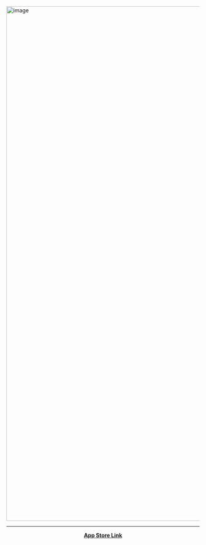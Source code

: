 <img width="1343" alt="image" src="https://user-images.githubusercontent.com/92698/129808132-8a4a723d-4200-4959-b9d0-11a6b1b4e277.png">

---

<p align="center">
    <strong><a href="https://apps.apple.com/us/app/hndark/id1581606268?mt=12">App Store Link</a></strong>
</p>